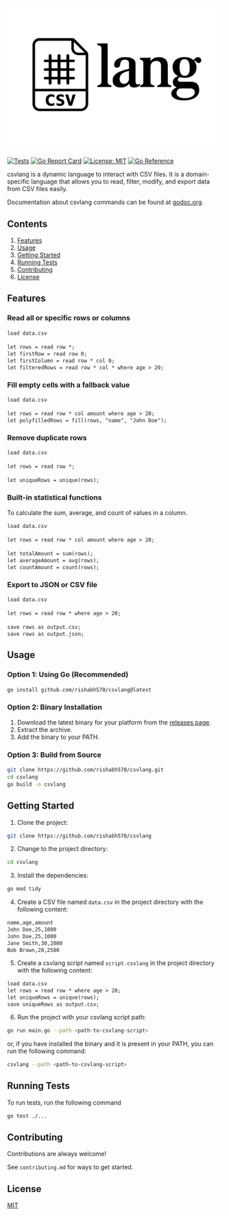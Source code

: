 ![](./public/logo-transparent.png)

[![Tests](https://github.com/rishabh570/csvlang/actions/workflows/unit-tests.yml/badge.svg)](https://github.com/rishabh570/csvlang/actions/workflows/unit-tests.yml)
[![Go Report Card](https://goreportcard.com/badge/github.com/rishabh570/csvlang)](https://goreportcard.com/report/github.com/rishabh570/csvlang)
[![License: MIT](https://img.shields.io/badge/License-MIT-yellow.svg)](https://opensource.org/licenses/MIT)
[![Go Reference](https://pkg.go.dev/badge/github.com/rishabh570/csvlang.svg)](https://pkg.go.dev/github.com/rishabh570/csvlang)

csvlang is a dynamic language to interact with CSV files. It is a domain-specific language that allows you to read, filter, modify, and export data from CSV files easily.

Documentation about csvlang commands can be found at [godoc.org](https://pkg.go.dev/github.com/rishabh570/csvlang).

## Contents

1. [Features](#features)
2. [Usage](#usage)
3. [Getting Started](#getting-started)
4. [Running Tests](#running-tests)
5. [Contributing](#contributing)
6. [License](#license)

## Features

### Read all or specific rows or columns

```
load data.csv

let rows = read row *;
let firstRow = read row 0;
let firstColumn = read row * col 0;
let filteredRows = read row * col * where age > 20;
```

### Fill empty cells with a fallback value

```
load data.csv

let rows = read row * col amount where age > 20;
let polyfilledRows = fill(rows, "name", "John Doe");
```

### Remove duplicate rows

```
load data.csv

let rows = read row *;

let uniqueRows = unique(rows);
```

### Built-in statistical functions 

To calculate the sum, average, and count of values in a column.

```
load data.csv

let rows = read row * col amount where age > 20;

let totalAmount = sum(rows);
let averageAmount = avg(rows);
let countAmount = count(rows);
```


### Export to JSON or CSV file

```
load data.csv

let rows = read row * where age > 20;

save rows as output.csv;
save rows as output.json;
```

## Usage

### Option 1: Using Go (Recommended)

```bash
go install github.com/rishabh570/csvlang@latest
```

### Option 2: Binary Installation

1. Download the latest binary for your platform from the [releases page](https://github.com/rishabh570/csvlang/releases).
2. Extract the archive.
3. Add the binary to your PATH.

### Option 3: Build from Source

```bash
git clone https://github.com/rishabh570/csvlang.git
cd csvlang
go build -o csvlang
```


## Getting Started

1. Clone the project:

```bash
git clone https://github.com/rishabh570/csvlang
```

2. Change to the project directory:

```bash
cd csvlang
```

3. Install the dependencies:

```bash
go mod tidy
```

4. Create a CSV file named `data.csv` in the project directory with the following content:

```csv
name,age,amount
John Doe,25,1000
John Doe,25,1000
Jane Smith,30,2000
Bob Brown,28,2500
```

5. Create a csvlang script named `script.csvlang` in the project directory with the following content:

```csvlang
load data.csv
let rows = read row * where age > 20;
let uniqueRows = unique(rows);
save uniqueRows as output.csv;
```

6. Run the project with your csvlang script path:

```bash
go run main.go --path <path-to-csvlang-script>
```

or, if you have installed the binary and it is present in your PATH, you can run the following command:

```bash
csvlang --path <path-to-csvlang-script>
```

## Running Tests

To run tests, run the following command

```bash
go test ./...
```

## Contributing

Contributions are always welcome!

See `contributing.md` for ways to get started.

## License

[MIT](https://choosealicense.com/licenses/mit/)
